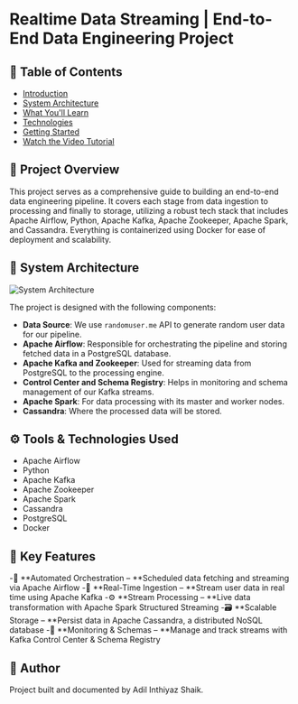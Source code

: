 # Realtime Data Streaming | End-to-End Data Engineering Project

## 📖 Table of Contents
- [Introduction](#🚀Project-Overview)
- [System Architecture](#system-architecture)
- [What You'll Learn](#what-youll-learn)
- [Technologies](#technologies)
- [Getting Started](#getting-started)
- [Watch the Video Tutorial](#watch-the-video-tutorial)

## 🚀 Project Overview

This project serves as a comprehensive guide to building an end-to-end data engineering pipeline. It covers each stage from data ingestion to processing and finally to storage, utilizing a robust tech stack that includes Apache Airflow, Python, Apache Kafka, Apache Zookeeper, Apache Spark, and Cassandra. Everything is containerized using Docker for ease of deployment and scalability.

## 🧱 System Architecture

![System Architecture](https://github.com/airscholar/e2e-data-engineering/blob/main/Data%20engineering%20architecture.png)

The project is designed with the following components:

- **Data Source**: We use `randomuser.me` API to generate random user data for our pipeline.
- **Apache Airflow**: Responsible for orchestrating the pipeline and storing fetched data in a PostgreSQL database.
- **Apache Kafka and Zookeeper**: Used for streaming data from PostgreSQL to the processing engine.
- **Control Center and Schema Registry**: Helps in monitoring and schema management of our Kafka streams.
- **Apache Spark**: For data processing with its master and worker nodes.
- **Cassandra**: Where the processed data will be stored.

## ⚙️ Tools & Technologies Used

- Apache Airflow
- Python
- Apache Kafka
- Apache Zookeeper
- Apache Spark
- Cassandra
- PostgreSQL
- Docker

## 🔑 Key Features
-🔁 **Automated Orchestration – **Scheduled data fetching and streaming via Apache Airflow
-📡 **Real-Time Ingestion – **Stream user data in real time using Apache Kafka
-⚙️ **Stream Processing – **Live data transformation with Apache Spark Structured Streaming
-🗃️ **Scalable Storage – **Persist data in Apache Cassandra, a distributed NoSQL database
-🧭 **Monitoring & Schemas – **Manage and track streams with Kafka Control Center & Schema Registry




## 🤝 Author
Project built and documented by Adil Inthiyaz Shaik.

